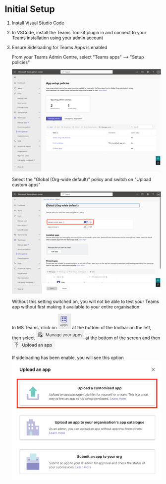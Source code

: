 # Initial Setup

1. Install Visual Studio Code
2. In VSCode, install the Teams Toolkit plugin in and connect to your Teams installation using your admin account
3. Ensure Sideloading for Teams Apps is enabled

   From your Teams Admin Centre, select "Teams apps" --> "Setup policies"

   ![Teams Setup Policies](../img/teams_setup_policies.png)

   Select the "Global (Org-wide default)" policy and switch on "Upload custom apps"

   ![Upload custom apps](../img/upload_custom_apps.png)

   Without this setting switched on, you will not be able to test your Teams app without first making it available to your entire organisation.

   In MS Teams, click on <img src="../img/icon_apps.png" /> at the bottom of the toolbar on the left, then select <img src="../img/icon_manage_your_apps.png" /> at the bottom of the screen and then <img src="../img/icon_upload_an_app.png" />

   If sideloading has been enable, you will see this option ![Upload customised app](../img/upload_customised_app.png)
